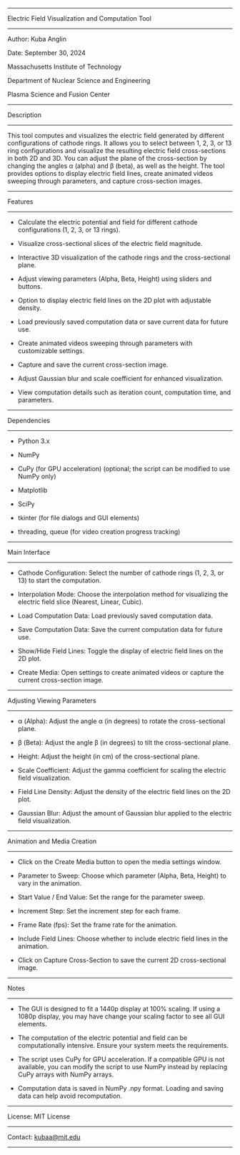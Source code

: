 --------------------------------------------------

Electric Field Visualization and Computation Tool

--------------------------------------------------

Author: Kuba Anglin

Date: September 30, 2024

Massachusetts Institute of Technology

Department of Nuclear Science and Engineering

Plasma Science and Fusion Center

--------------------------------------------------

Description

--------------------------------------------------

This tool computes and visualizes the electric field generated by different configurations of cathode rings.
It allows you to select between 1, 2, 3, or 13 ring configurations and visualize the resulting electric field cross-sections in both 2D and 3D.
You can adjust the plane of the cross-section by changing the angles α (alpha) and β (beta), as well as the height.
The tool provides options to display electric field lines, create animated videos sweeping through parameters, and capture cross-section images.

--------------------------------------------------

Features

--------------------------------------------------

- Calculate the electric potential and field for different cathode configurations (1, 2, 3, or 13 rings).

- Visualize cross-sectional slices of the electric field magnitude.

- Interactive 3D visualization of the cathode rings and the cross-sectional plane.

- Adjust viewing parameters (Alpha, Beta, Height) using sliders and buttons.

- Option to display electric field lines on the 2D plot with adjustable density.

- Load previously saved computation data or save current data for future use.

- Create animated videos sweeping through parameters with customizable settings.

- Capture and save the current cross-section image.

- Adjust Gaussian blur and scale coefficient for enhanced visualization.

- View computation details such as iteration count, computation time, and parameters.

--------------------------------------------------

Dependencies

--------------------------------------------------

- Python 3.x

- NumPy

- CuPy (for GPU acceleration) (optional; the script can be modified to use NumPy only)

- Matplotlib

- SciPy

- tkinter (for file dialogs and GUI elements)

- threading, queue (for video creation progress tracking)

--------------------------------------------------

Main Interface

--------------------------------------------------

- Cathode Configuration: Select the number of cathode rings (1, 2, 3, or 13) to start the computation.

- Interpolation Mode: Choose the interpolation method for visualizing the electric field slice (Nearest, Linear, Cubic).

- Load Computation Data: Load previously saved computation data.

- Save Computation Data: Save the current computation data for future use.

- Show/Hide Field Lines: Toggle the display of electric field lines on the 2D plot.

- Create Media: Open settings to create animated videos or capture the current cross-section image.

--------------------------------------------------

Adjusting Viewing Parameters

--------------------------------------------------

- α (Alpha): Adjust the angle α (in degrees) to rotate the cross-sectional plane.

- β (Beta): Adjust the angle β (in degrees) to tilt the cross-sectional plane.

- Height: Adjust the height (in cm) of the cross-sectional plane.

- Scale Coefficient: Adjust the gamma coefficient for scaling the electric field visualization.

- Field Line Density: Adjust the density of the electric field lines on the 2D plot.

- Gaussian Blur: Adjust the amount of Gaussian blur applied to the electric field visualization.

--------------------------------------------------

Animation and Media Creation

--------------------------------------------------

- Click on the Create Media button to open the media settings window.
  
- Parameter to Sweep: Choose which parameter (Alpha, Beta, Height) to vary in the animation.
  
- Start Value / End Value: Set the range for the parameter sweep.
  
- Increment Step: Set the increment step for each frame.
  
- Frame Rate (fps): Set the frame rate for the animation.
  
- Include Field Lines: Choose whether to include electric field lines in the animation.

- Click on Capture Cross-Section to save the current 2D cross-sectional image.

--------------------------------------------------

Notes

--------------------------------------------------

- The GUI is designed to fit a 1440p display at 100% scaling. If using a 1080p display, you may have change your scaling factor to see all GUI elements.

- The computation of the electric potential and field can be computationally intensive. Ensure your system meets the requirements.

- The script uses CuPy for GPU acceleration. If a compatible GPU is not available, you can modify the script to use NumPy instead by replacing CuPy arrays with NumPy arrays.

- Computation data is saved in NumPy .npy format. Loading and saving data can help avoid recomputation.

--------------------------------------------------

License: MIT License

--------------------------------------------------

Contact: kubaa@mit.edu

--------------------------------------------------

